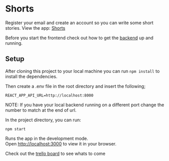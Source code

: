 # Shorts

Register your email and create an account so you can write some short stories.
View the app: [Shorts](https://shorts-app.netlify.app/landing) 

Before you start the frontend check out how to get the [backend](https://github.com/felizj17/shorts-backend) up and running.

## Setup 
After cloning this project to your local machine you can run `npm install` to install the dependencies.

Then create a .env file in the root directory and insert the following;

`REACT_APP_API_URL=http://localhost:8000`

NOTE: If you have your local backend running on a different port change the number to match at the end of url. 

In the project directory, you can run:

`npm start`

Runs the app in the development mode.\
Open [http://localhost:3000](http://localhost:3000) to view it in your browser.

Check out the [trello board](https://trello.com/b/lVcAqYlj/shorts-app) to see whats to come 
